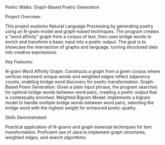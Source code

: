 Poetic Walks: Graph-Based Poetry Generation

Project Overview:

This project explores Natural Language Processing by generating poetry using an N-gram model and graph-based techniques. The program creates a "word affinity" graph from a corpus of text, then uses bridge words to enrich and transform a basic input into a poetic output. The goal is to showcase the intersection of graphs and language, turning structured data into creative expressions.

Key Features:

N-gram Word Affinity Graph: Constructs a graph from a given corpus where vertices represent unique words and weighted edges reflect adjacency counts, enabling bridge word discovery for poetic transformation.
Graph-Based Poem Generation: Given a plain input phrase, the program searches for optimal bridge words between word pairs, creating a poetic output that is contextually enriched.
Weighted Bigram Model: Implements a bigram model to handle multiple bridge words between word pairs, selecting the bridge word with the highest weight for enhanced poetic quality.

Skills Demonstrated:

Practical application of N-grams and graph traversal techniques for text transformation.
Proficient use of Java to implement graph structures, weighted edges, and search algorithms.
